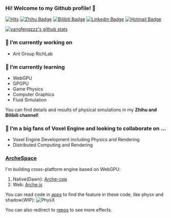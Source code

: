 ### Hi! Welcome to my Github profile!  👋

[![Hits](https://hits.seeyoufarm.com/api/count/incr/badge.svg?url=https%3A%2F%2Fgithub.com%2Fyangfengzzz&count_bg=%2379C83D&title_bg=%23555555&icon=skyliner.svg&icon_color=%23F3EDED&title=hits&edge_flat=false)](https://hits.seeyoufarm.com)
[![Zhihu Badge](https://img.shields.io/badge/-Zhihu-0084FF?style=flat-square&logo=Zhihu&logoColor=white&link=https://zhuanlan.zhihu.com/c_1026053199056265216)](https://zhuanlan.zhihu.com/c_1026053199056265216)
[![Bilibili Badge](https://img.shields.io/badge/-Bilibili-00A1D6?style=flat-square&logo=Bilibili&logoColor=white&link=https://www.bilibili.com/video/BV18V411m7kv)](https://www.bilibili.com/video/BV18V411m7kv)
[![Linkedin Badge](https://img.shields.io/badge/-LinkedIn-blue?style=flat-square&logo=Linkedin&logoColor=white&link=https://www.linkedin.com/in/feng-yangzzz/)](https://www.linkedin.com/in/feng-yangzzz/)
[![Hotmail Badge](https://img.shields.io/badge/Microsoft-Outlook-0078d4?style=flat-square&logo=microsoft-outlook&logoColor=white&link=mailto:yangfengzzz@hotmail.com)](mailto:yangfengzzz@hotmail.com)

[![yangfengzzz's github stats](https://github-readme-stats.vercel.app/api?username=yangfengzzz&show_icons=true&hide_border=true)](https://github.com/yngfengzzz)

### 🔭 I’m currently working on 
- Ant Group RichLab

### 🌱 I’m currently learning 
- WebGPU
- GPGPU
- Game Physics
- Computer Graphics
- Fluid Simulation

You can find details and results of physical simulations in my **Zhihu and Bilibili channel!**

### 👯 I’m a big fans of Voxel Engine and looking to collaborate on ...
- Voxel Engine Development including Physics and Rendering
- Distributed Computing and Rendering

<!--
**yangfengzzz/yangfengzzz** is a ✨ _special_ ✨ repository because its `README.md` (this file) appears on your GitHub profile.
- 🤔 I’m looking for help with ...
- 💬 Ask me about ...
- 📫 How to reach me: ...
- 😄 Pronouns: ...
- ⚡ Fun fact: ...
-->

### [ArcheSpace](https://github.com/ArcheSpace)
I'm building cross-platform engine based on WebGPU:
1. Native(Dawn): [Arche-cpp](https://github.com/ArcheSpace)
2. Web: [Arche.js](https://github.com/ArcheSpace/Arche.js)

You can read code in [apps](https://github.com/ArcheSpace/Arche-cpp/tree/main/apps) to find the feature in these
code, like physx and shadow(WIP):
![PhysX](https://github.com/yangfengzzz/DigitalVoxEffect/raw/main/doc/img/physx.gif "PhysX")

You can also redirect to [repos](https://github.com/yangfengzzz/DigitalVoxEffect) to see more effects.
